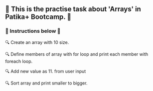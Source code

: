 ## :notebook: This is the practise task about 'Arrays' in Patika+ Bootcamp. :notebook:
###  :page_with_curl: Instructions below :page_with_curl: 
:mag: Create an array with 10 size.

:mag: Define members of array with for loop and print each member with foreach loop.

:mag: Add new value as 11. from user input

:mag: Sort array and print smaller to bigger.

